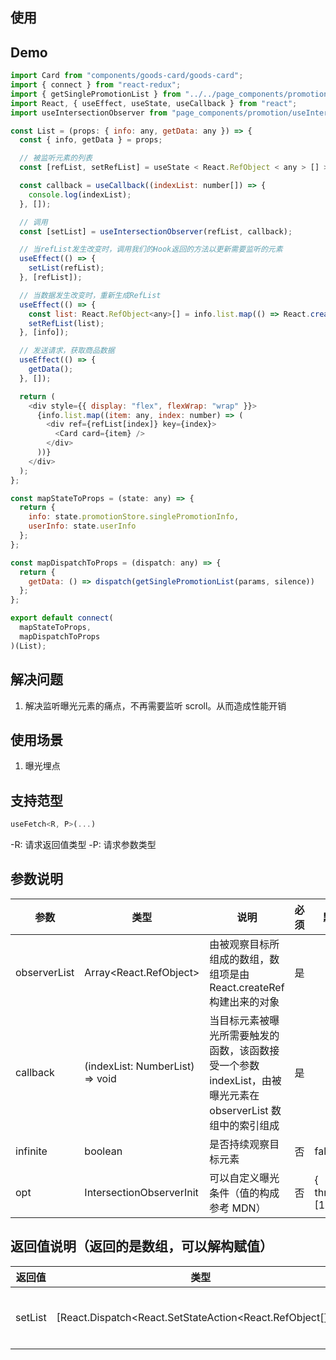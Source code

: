 ## 使用

## Demo

```javascript
import Card from "components/goods-card/goods-card";
import { connect } from "react-redux";
import { getSinglePromotionList } from "../../page_components/promotion/redux/creator";
import React, { useEffect, useState, useCallback } from "react";
import useIntersectionObserver from "page_components/promotion/useIntersectionObserver";

const List = (props: { info: any, getData: any }) => {
  const { info, getData } = props;

  // 被监听元素的列表
  const [refList, setRefList] = useState < React.RefObject < any > [] > [];

  const callback = useCallback((indexList: number[]) => {
    console.log(indexList);
  }, []);

  // 调用
  const [setList] = useIntersectionObserver(refList, callback);

  // 当refList发生改变时，调用我们的Hook返回的方法以更新需要监听的元素
  useEffect(() => {
    setList(refList);
  }, [refList]);

  // 当数据发生改变时，重新生成RefList
  useEffect(() => {
    const list: React.RefObject<any>[] = info.list.map(() => React.createRef());
    setRefList(list);
  }, [info]);

  // 发送请求，获取商品数据
  useEffect(() => {
    getData();
  }, []);

  return (
    <div style={{ display: "flex", flexWrap: "wrap" }}>
      {info.list.map((item: any, index: number) => (
        <div ref={refList[index]} key={index}>
          <Card card={item} />
        </div>
      ))}
    </div>
  );
};

const mapStateToProps = (state: any) => {
  return {
    info: state.promotionStore.singlePromotionInfo,
    userInfo: state.userInfo
  };
};

const mapDispatchToProps = (dispatch: any) => {
  return {
    getData: () => dispatch(getSinglePromotionList(params, silence))
  };
};

export default connect(
  mapStateToProps,
  mapDispatchToProps
)(List);
```

## 解决问题

1. 解决监听曝光元素的痛点，不再需要监听 scroll。从而造成性能开销

## 使用场景

1. 曝光埋点

## 支持范型

```javascript
useFetch<R, P>(...)
```

-R: 请求返回值类型
-P: 请求参数类型

## 参数说明

| 参数         | 类型                            | 说明                                                                                                         | 必须 | 默认值             |
| ------------ | ------------------------------- | ------------------------------------------------------------------------------------------------------------ | ---- | ------------------ |
| observerList | Array<React.RefObject<any>>     | 由被观察目标所组成的数组，数组项是由 React.createRef 构建出来的对象                                          | 是   |                    |
| callback     | (indexList: NumberList) => void | 当目标元素被曝光所需要触发的函数，该函数接受一个参数 indexList，由被曝光元素在 observerList 数组中的索引组成 | 是   |
| infinite     | boolean                         | 是否持续观察目标元素                                                                                         | 否   | false              |
| opt          | IntersectionObserverInit        | 可以自定义曝光条件（值的构成参考 MDN）                                                                       | 否   | { threshold: [1] } |

## 返回值说明（返回的是数组，可以解构赋值）

| 返回值  | 类型                                                           | 说明                                                                               |
| ------- | -------------------------------------------------------------- | ---------------------------------------------------------------------------------- |
| setList | [React.Dispatch<React.SetStateAction<React.RefObject<any>[]>>] | setList 做为 UseIntersectionObserver 函数的返回值，可以让调用者修改需要监听的 list |
